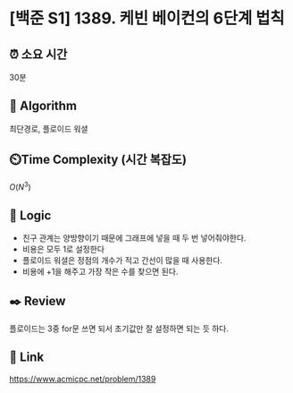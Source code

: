 # [백준 S1] 1389. 케빈 베이컨의 6단계 법칙
 
## ⏰  **소요 시간**
30분

## :pushpin: **Algorithm**
최단경로, 플로이드 워셜

## ⏲️**Time Complexity (시간 복잡도)**
$O(N^3)$

## :round_pushpin: **Logic**
- 친구 관계는 양방향이기 때문에 그래프에 넣을 때 두 번 넣어줘야한다.
- 비용은 모두 1로 설정한다
- 플로이드 워셜은 정점의 개수가 적고 간선이 많을 때 사용한다.
- 비용에 +1을 해주고 가장 작은 수를 찾으면 된다.


## :black_nib: **Review**
플로이드는 3중 for문 쓰면 되서 초기값만 잘 설정하면 되는 듯 하다.

## 📡 Link
https://www.acmicpc.net/problem/1389